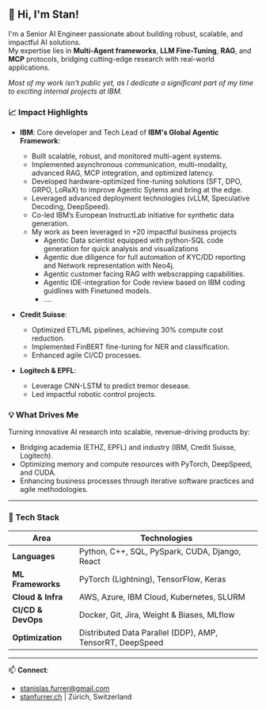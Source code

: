 ## 👋 **Hi, I'm Stan!**

I'm a Senior AI Engineer passionate about building robust, scalable, and impactful AI solutions. \
My expertise lies in **Multi-Agent frameworks**, **LLM Fine-Tuning**, **RAG**, and **MCP** protocols, bridging cutting-edge research with real-world applications.

*Most of my work isn't public yet, as I dedicate a significant part of my time to exciting internal projects at IBM.*

### 📈 Impact Highlights

- **IBM**: Core developer and Tech Lead of **IBM's Global Agentic Framework**:
  - Built scalable, robust, and monitored multi-agent systems.
  - Implemented asynchronous communication, multi-modality, advanced RAG, MCP integration, and optimized latency.
  - Developed hardware-optimized fine-tuning solutions (SFT, DPO, GRPO, LoRaX) to improve Agentic Sytems and bring at the edge.
  - Leveraged advanced deployment technologies (vLLM, Speculative Decoding, DeepSpeed).
  - Co-led IBM’s European InstructLab initiative for synthetic data generation.
  - My work as been leveraged in +20 impactful business projects 
      - Agentic Data scientist equipped with python-SQL code generation for quick analysis and visualizations
      - Agentic due diligence for full automation of KYC/DD reporting and Network representation with Neo4j.
      - Agentic customer facing RAG with webscrapping capabilities.
      - Agentic IDE-integration for Code review based on IBM coding guidlines with Finetuned models.
      - ....
    
- **Credit Suisse**:
  - Optimized ETL/ML pipelines, achieving 30% compute cost reduction.
  - Implemented FinBERT fine-tuning for NER and classification.
  - Enhanced agile CI/CD processes.

- **Logitech & EPFL**:
  - Leverage CNN-LSTM to predict tremor desease.
  - Led impactful robotic control projects.

### 💡 What Drives Me

Turning innovative AI research into scalable, revenue-driving products by:

- Bridging academia (ETHZ, EPFL) and industry (IBM, Credit Suisse, Logitech).
- Optimizing memory and compute resources with PyTorch, DeepSpeed, and CUDA.
- Enhancing business processes through iterative software practices and agile methodologies.
---

### 🔧 Tech Stack

| Area                 | Technologies                                              |
|----------------------|---------------------------------------------------------- |
| **Languages**        | Python, C++, SQL, PySpark, CUDA, Django, React            |
| **ML Frameworks**    | PyTorch (Lightning), TensorFlow, Keras                    |
| **Cloud & Infra**    | AWS, Azure, IBM Cloud, Kubernetes, SLURM                  |
| **CI/CD & DevOps**   | Docker, Git, Jira, Weight & Biases, MLflow                |
| **Optimization**     | Distributed Data Parallel (DDP), AMP, TensorRT, DeepSpeed |

---

📫 **Connect**: 
- [stanislas.furrer@gmail.com](mailto:stanislas.furrer@gmail.com)
- [stanfurrer.ch](https://www.stanfurrer.ch) | Zürich, Switzerland

